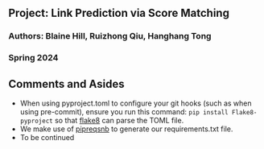 
## Project: Link Prediction via Score Matching
### Authors: Blaine Hill, Ruizhong Qiu, Hanghang Tong
### Spring 2024

## Comments and Asides

* When using pyproject.toml to configure your git hooks (such as when using pre-commit), ensure you run this command: `pip install Flake8-pyproject` so that [flake8](https://flake8.pycqa.org/en/latest/) can parse the TOML file.
* We make use of [pipreqsnb](https://pypi.org/project/pipreqsnb/) to generate our requirements.txt file.
* To be continued
